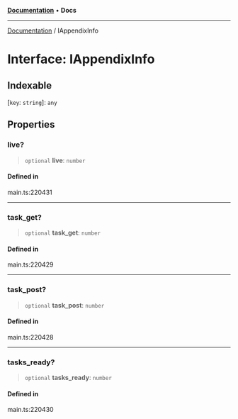 [**Documentation**](../README.md) • **Docs**

***

[Documentation](../README.md) / IAppendixInfo

# Interface: IAppendixInfo

## Indexable

 \[`key`: `string`\]: `any`

## Properties

### live?

> `optional` **live**: `number`

#### Defined in

main.ts:220431

***

### task\_get?

> `optional` **task\_get**: `number`

#### Defined in

main.ts:220429

***

### task\_post?

> `optional` **task\_post**: `number`

#### Defined in

main.ts:220428

***

### tasks\_ready?

> `optional` **tasks\_ready**: `number`

#### Defined in

main.ts:220430
